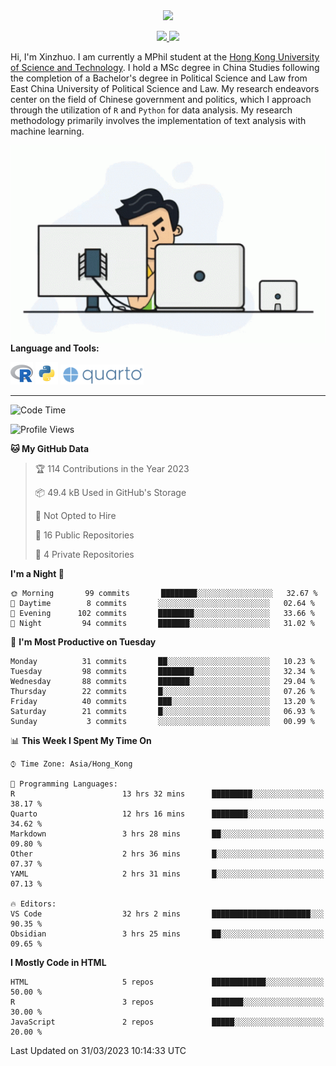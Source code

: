 <div align='center'>
<img src='https://readme-typing-svg.herokuapp.com?font=ubuntu&color=4d3900&center=true&lines=HKUST+Mphil+in+SOSC;Focus+on+China;Code+for+PoliSci'/>
</div>


<p align='center'>
 <a href='https://www.linkedin.com/in/xinzhuo-huang-5161011ba/' target='_blank'>
        <img src='https://img.shields.io/badge/linkedin%20-%230077B5.svg?&style=for-the-badge&logo=linkedin&logoColor=white'/>
    </a>
 <a href='https://twitter.com/HsinchoH' target='_blank'>
        <img src='https://img.shields.io/badge/Twitter-1DA1F2?style=for-the-badge&logo=twitter&logoColor=white'/>
    </a>
    </p>
    
Hi, I'm Xinzhuo. I am currently a MPhil student at the [Hong Kong University of Science and Technology](https://sosc.hkust.edu.hk/node/613). I hold a MSc degree in China Studies following the completion of a Bachelor's degree in Political Science and Law from East China University of Political Science and Law. My research endeavors center on the field of Chinese government and politics, which I approach through the utilization of `R` and `Python` for data analysis. My research methodology primarily involves the implementation of text analysis with machine learning.




<img align='right' src="https://github.com/xinzhuohkust/xinzhuohkust/blob/main/programmer.gif" width="590">




**Language and Tools:**  

<code><img height="36" src="https://raw.githubusercontent.com/github/explore/80688e429a7d4ef2fca1e82350fe8e3517d3494d/topics/r/r.png"></code>
<code><img height="36" src="https://raw.githubusercontent.com/github/explore/80688e429a7d4ef2fca1e82350fe8e3517d3494d/topics/python/python.png"></code>
<code><img height="32" src="https://github.com/quarto-dev/quarto-r/blob/main/man/figures/quarto.png"></code>

---
<!--START_SECTION:waka-->
![Code Time](http://img.shields.io/badge/Code%20Time-261%20hrs%2017%20mins-blue)

![Profile Views](http://img.shields.io/badge/Profile%20Views-44-blue)

**🐱 My GitHub Data** 

> 🏆 114 Contributions in the Year 2023
 > 
> 📦 49.4 kB Used in GitHub's Storage 
 > 
> 🚫 Not Opted to Hire
 > 
> 📜 16 Public Repositories 
 > 
> 🔑 4 Private Repositories  
 > 
**I'm a Night 🦉** 

```text
🌞 Morning       99 commits       ████████░░░░░░░░░░░░░░░░░   32.67 % 
🌆 Daytime        8 commits       ░░░░░░░░░░░░░░░░░░░░░░░░░   02.64 % 
🌃 Evening      102 commits       ████████░░░░░░░░░░░░░░░░░   33.66 % 
🌙 Night         94 commits       ███████░░░░░░░░░░░░░░░░░░   31.02 % 

```
📅 **I'm Most Productive on Tuesday** 

```text
Monday          31 commits       ██░░░░░░░░░░░░░░░░░░░░░░░   10.23 % 
Tuesday         98 commits       ████████░░░░░░░░░░░░░░░░░   32.34 % 
Wednesday       88 commits       ███████░░░░░░░░░░░░░░░░░░   29.04 % 
Thursday        22 commits       █░░░░░░░░░░░░░░░░░░░░░░░░   07.26 % 
Friday          40 commits       ███░░░░░░░░░░░░░░░░░░░░░░   13.20 % 
Saturday        21 commits       █░░░░░░░░░░░░░░░░░░░░░░░░   06.93 % 
Sunday           3 commits       ░░░░░░░░░░░░░░░░░░░░░░░░░   00.99 % 

```


📊 **This Week I Spent My Time On** 

```text
⌚︎ Time Zone: Asia/Hong_Kong

💬 Programming Languages: 
R                        13 hrs 32 mins      █████████░░░░░░░░░░░░░░░░   38.17 % 
Quarto                   12 hrs 16 mins      ████████░░░░░░░░░░░░░░░░░   34.62 % 
Markdown                 3 hrs 28 mins       ██░░░░░░░░░░░░░░░░░░░░░░░   09.80 % 
Other                    2 hrs 36 mins       █░░░░░░░░░░░░░░░░░░░░░░░░   07.37 % 
YAML                     2 hrs 31 mins       █░░░░░░░░░░░░░░░░░░░░░░░░   07.13 % 

🔥 Editors: 
VS Code                  32 hrs 2 mins       ██████████████████████░░░   90.35 % 
Obsidian                 3 hrs 25 mins       ██░░░░░░░░░░░░░░░░░░░░░░░   09.65 % 

```

**I Mostly Code in HTML** 

```text
HTML                     5 repos             ████████████░░░░░░░░░░░░░   50.00 % 
R                        3 repos             ███████░░░░░░░░░░░░░░░░░░   30.00 % 
JavaScript               2 repos             █████░░░░░░░░░░░░░░░░░░░░   20.00 % 

```



 Last Updated on 31/03/2023 10:14:33 UTC
<!--END_SECTION:waka-->
    
    
    
    
    
    
    
    
